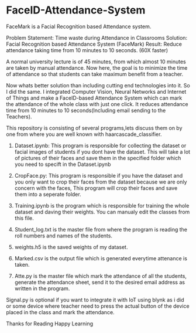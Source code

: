 # FaceID-Attendance-System
FaceMark is a Facial Recognition based Attendance system.

Problem Statement:  Time waste during Attendance in Classrooms 
Solution:  Facial Recognition based Attendance System (FaceMark)
Result: Reduce attendance taking time from 10 minutes to 10 seconds. (60X faster)


A normal university lecture is of 45 minutes, from which almost 10 minutes are taken by manual attendance. Now here, the goal is to minimize the time of attendance so that students can take maximum benefit from a teacher.

Now whats better solution than including cutting end technologies into it. So I did the same. I integrated Computer Vision, Neural Networks and Internet of Things and make a FaceID-based Attendance System which can mark the attendance of the whole class with just one click. It reduces attendance time from 10 minutes to 10 seconds(Including email sending to the Teachers).

This repository is consisting of several programs,lets discuss them on by one from where you are well known with haarcascade_classifier.

1. Dataset.ipynb: This program is responsible for collecting the dataset or facial images of students if you dont have the dataset. This will take a lot of pictures of their faces and save them in the specified folder which you need to specift in the Dataset.ipynb

2. CropFace.py: This program is responsible if you have the dataset and you only want to crop their faces from the dataset because we are only concern with the faces, This program will crop their faces and save them into a seperate folder.

3. Training.ipynb is the program which is responsible for training the whole dataset and daving their weights. You can manualy edit the classes from this file.

4. Student_log.txt is the master file from where the program is reading the roll numbers and names of the students.

5. weights.h5 is the saved weights of my dataset.

6. Marked.csv is the output file which is generated everytime attenance is taken.

7. Atte.py is the master file which mark the attendance of all the students, generate the attendance sheet, send it to the desired email address as written in the program. 

Signal.py is optional if you want to integrate it with IoT using blynk as i did or some device where teacher need to press the actual button of the device placed in the class and mark the attendance.

Thanks for Reading
Happy Learning
